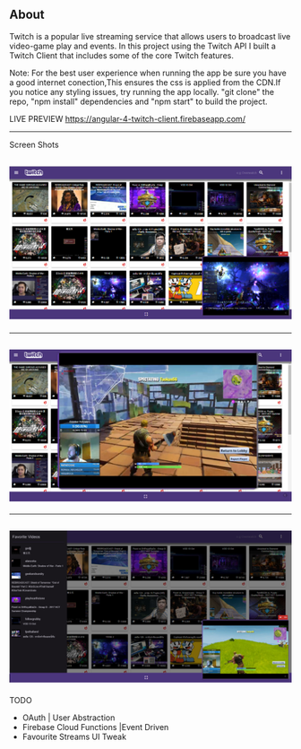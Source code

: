 About
-----------
Twitch is a popular live streaming service that allows users to broadcast live video-game play and events. In this project
using the Twitch API I built a Twitch Client that includes some of the core Twitch features.

Note: For the best user experience when running the app be sure you have a good internet conection,This ensures the css is applied from the CDN.If you notice any styling issues, try running the app locally. "git clone" the repo, "npm install" dependencies and "npm start" to build the project.

LIVE PREVIEW 
https://angular-4-twitch-client.firebaseapp.com/

------------------------------------------

Screen Shots

![Image](https://github.com/zimejin/Angular-4.0_Twitch-Client/blob/master/twitclihmsrn.png?raw=true)
-------------------------
------------------------
![Image](https://github.com/zimejin/Angular-4.0_Twitch-Client/blob/master/twtfulsrn.png?raw=true)
-------------------------
---------------------
![Image](https://github.com/zimejin/Angular-4.0_Twitch-Client/blob/master/twtfvlistsrn.png?raw=true)
-----------------------------------------------------------------------------------------------------------------------------------
TODO
* OAuth | User Abstraction
* Firebase Cloud Functions |Event Driven 
* Favourite Streams UI Tweak 
